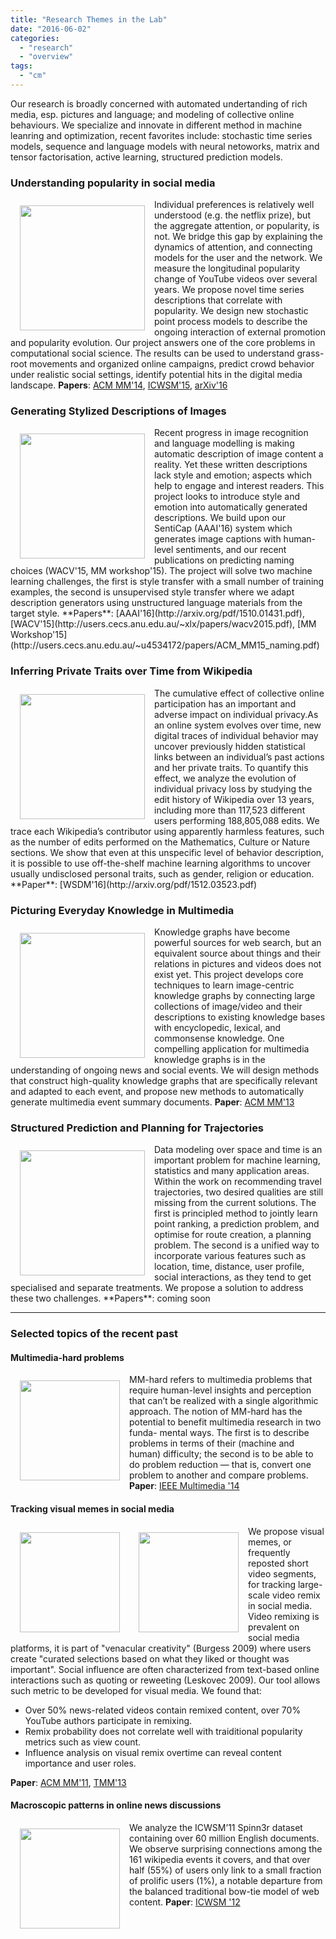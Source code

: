 ```yaml
---
title: "Research Themes in the Lab"
date: "2016-06-02"
categories:
  - "research"
  - "overview"
tags:
  - "cm"
---
```


Our research is broadly concerned with automated undertanding of rich media, esp. pictures and language; and modeling of collective online behaviours. We specialize and innovate in different method in machine leanring and optimization, recent favorites include: stochastic time series models, sequence and language models with neural netoworks, matrix and tensor factorisation, active learning, structured prediction models.

<!--more-->

### Understanding popularity in social media
<img style="float:left;" src="/img/proj_icons/popularity.png" width="200" hspace="15" vspace="10">

Individual preferences is relatively well understood (e.g. the netflix prize), but the aggregate attention, or popularity, is not. We bridge this gap by explaining the dynamics of attention, and connecting models for the user and the network.  We measure the longitudinal popularity change of YouTube videos over several years. We propose novel time series descriptions that correlate with popularity. We design new stochastic point process models to describe the ongoing interaction of external promotion and popularity evolution. 
Our project answers one of the core problems in computational social science. The results can be used to understand grass-root movements and organized online campaigns, predict crowd behavior under realistic social settings, identify potential hits in the digital media landscape. 
**Papers**: [ACM MM'14](http://users.cecs.anu.edu.au/~xlx/papers/acmmm14.pdf), [ICWSM'15](http://users.cecs.anu.edu.au/~xlx/papers/icwsm15-phase.pdf), [arXiv'16](http://arxiv.org/abs/1602.06033)

### Generating Stylized Descriptions of Images
<img style="float:left;" src="/img/proj_icons/intro_example_senticap.png" width="200" hspace="15" vspace="10"> 
Recent progress in image recognition and language modelling is making automatic description of image content a reality. Yet these written descriptions lack style and emotion; aspects which help to engage and interest readers. This project looks to introduce style and emotion into automatically generated descriptions. We build upon our SentiCap (AAAI'16) system which generates image captions with human-level sentiments, and our recent publications on predicting naming choices (WACV'15, MM workshop'15). The project will solve two machine learning challenges, the first is style transfer with a small number of training examples, the second is unsupervised style transfer where we adapt description generators using unstructured language materials from the target style.
**Papers**: [AAAI'16](http://arxiv.org/pdf/1510.01431.pdf), [WACV'15](http://users.cecs.anu.edu.au/~xlx/papers/wacv2015.pdf), [MM Workshop'15](http://users.cecs.anu.edu.au/~u4534172/papers/ACM_MM15_naming.pdf)

### Inferring Private Traits over Time from Wikipedia
<img style="float:left;" src="/img/proj_icons/wikiprivacy_trend.png" width="200" hspace="15" vspace="10"> 
The cumulative effect of collective online participation has an important and adverse impact on individual privacy.As an online system evolves over time, new digital traces of individual behavior may uncover previously hidden statistical links between an individual’s past actions and her private traits. To quantify this effect, we analyze the evolution of individual privacy loss by studying the edit history of Wikipedia over 13 years, including more than 117,523 different users performing 188,805,088 edits. We trace each Wikipedia’s contributor using apparently harmless features, such as the number of edits performed on the Mathematics, Culture or Nature sections. We show that even at this unspecific level of behavior description, it is possible to use off-the-shelf machine learning algorithms to uncover usually undisclosed personal traits, such as gender, religion or education. 
**Paper**: [WSDM'16](http://arxiv.org/pdf/1512.03523.pdf)

### Picturing Everyday Knowledge in Multimedia
<img style="float:left;" src="/img/proj_icons/tag-explore2.png" width="200" hspace="15" vspace="10"> 

Knowledge graphs have become powerful sources for web search, but an equivalent source about things and their relations in pictures and videos does not exist yet. This project develops core techniques to learn image-centric knowledge graphs by connecting large collections of image/video and their descriptions to existing knowledge bases with encyclopedic, lexical, and commonsense knowledge. One compelling application for multimedia knowledge graphs is in the understanding of ongoing news and social events. We will design methods that construct high-quality knowledge graphs that are specifically relevant and adapted to each event, and propose new methods to automatically generate multimedia event summary documents.
**Paper**: [ACM MM'13](http://users.cecs.anu.edu.au/~xlx/papers/mm2013-xie.pdf)

### Structured Prediction and Planning for Trajectories
<img style="float:left;" src="/img/proj_icons/trajectory_problems.png" width="200" hspace="15" vspace="10"> 
Data modeling over space and time is an important problem for machine learning, statistics and many application areas. Within the work on recommending travel trajectories, two desired qualities are still missing from the current solutions. The first is principled method to jointly learn point ranking, a prediction problem, and optimise for route creation, a planning problem. The second is a unified way to incorporate various features such as location, time, distance, user profile, social interactions, as they tend to get specialised and separate treatments. We propose a solution to address these two challenges.
**Papers**: coming soon

---------- 

### Selected topics of the recent past

#### Multimedia-hard problems
<img style="float:left;" src="/img/proj_icons/mmhard.png" width="160" hspace="15" vspace="10"> 

MM-hard refers to multimedia problems that require human-level insights and perception that can’t be realized with a single algorithmic approach. The notion of MM-hard has the potential to benefit multimedia research in two funda- mental ways. The first is to describe problems in terms of their (machine and human) difficulty; the second is to be able to do problem reduction — that is, convert one problem to another and compare problems.
**Paper**: [IEEE Multimedia '14](http://users.cecs.anu.edu.au/~xlx/papers/mmhard_2014.pdf)

#### Tracking visual memes in social media
<img style="float:left;" src="/img/proj_icons/youtube_example.png" width="160" hspace="15" vspace="10"> 
<img style="float:left;" src="/img/proj_icons/meme_influence.png" width="160" hspace="15" vspace="10"> 

We propose visual memes, or frequently reposted short video segments, for tracking large-scale video remix in social media. Video remixing is prevalent on social media platforms, it is part of "venacular creativity" (Burgess 2009) where users create "curated selections based on what they liked or thought was important". Social influence are often characterized from text-based online interactions such as quoting or reweeting (Leskovec 2009). Our tool allows such metric to be developed for visual media. We found that:

* Over 50% news-related videos contain remixed content, over 70% YouTube authors participate in remixing.
* Remix probability does not correlate well with traiditional popularity metrics such as view count.
* Influence analysis on visual remix overtime can reveal content importance and user roles.

**Paper**: [ACM MM'11](http://users.cecs.anu.edu.au/~xlx/papers/acmmm11-meme.pdf), [TMM'13](http://arxiv.org/abs/1210.0623)

#### Macroscopic patterns in online news discussions
<img style="float:left;" src="/img/proj_icons/event_bowtie.png" width="160" hspace="15" vspace="10"> 

We analyze the ICWSM’11 Spinn3r dataset containing over 60 million English documents. We observe surprising connections among the 161 wikipedia events it covers, and that over half (55%) of users only link to a small fraction of prolific users (1%), a notable departure from the balanced traditional bow-tie model of web content.
**Paper**: [ICWSM '12](http://users.cecs.anu.edu.au/~xlx/papers/icwsm12-event.pdf)
